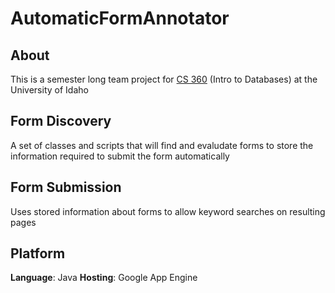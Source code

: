 AutomaticFormAnnotator
======================

About
-----
This is a semester long team project for [CS 360](http://wiki.cs.uidaho.edu/index.php/CS_360) (Intro to Databases) at the University of Idaho

Form Discovery
---
A set of classes and scripts that will find and evaludate forms to store the information required to submit the form automatically

Form Submission
----
Uses stored information about forms to allow keyword searches on resulting pages

Platform
-----

<b>Language</b>: Java
<b>Hosting</b>: Google App Engine